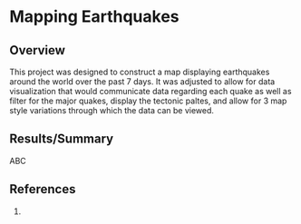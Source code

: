 # Mapping Earthquakes

## Overview

This project was designed to construct a map displaying earthquakes around the world over the past 7 days. It was adjusted to allow for data visualization that would communicate data regarding each quake as well as filter for the major quakes, display the tectonic paltes, and allow for 3 map style variations through which the data can be viewed.

## Results/Summary

ABC

## References

1. 
